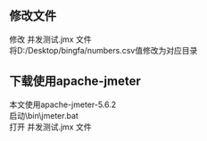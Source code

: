 ## 修改文件
修改 并发测试.jmx 文件  
将D:/Desktop/bingfa/numbers.csv值修改为对应目录
## 下载使用apache-jmeter
本文使用apache-jmeter-5.6.2  
启动\bin\jmeter.bat  
打开 并发测试.jmx 文件
